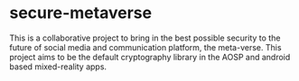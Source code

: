 # secure-metaverse
This is a collaborative project to bring in the best possible security to the future of social media and communication platform, the meta-verse. This project aims to be the default cryptography library in the AOSP and android based mixed-reality apps.
